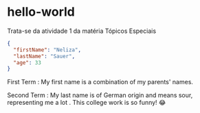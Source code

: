 # hello-world
Trata-se da atividade 1 da matéria Tópicos Especiais
```json
{
  "firstName": "Neliza",
  "lastName": "Sauer",
  "age": 33
}
```
First Term
: My first name is a combination of my parents' names.

Second Term
: My last name is of German origin and means sour, representing me a lot .
This college work is so funny! :joy:
